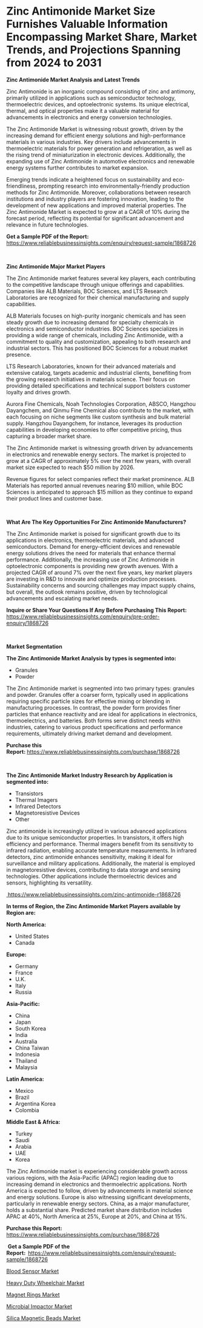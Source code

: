 <p><h1>Zinc Antimonide Market Size Furnishes Valuable Information Encompassing Market Share, Market Trends, and Projections Spanning from 2024 to 2031</h1></p><p><strong>Zinc Antimonide Market Analysis and Latest Trends</strong></p>
<p><p>Zinc Antimonide is an inorganic compound consisting of zinc and antimony, primarily utilized in applications such as semiconductor technology, thermoelectric devices, and optoelectronic systems. Its unique electrical, thermal, and optical properties make it a valuable material for advancements in electronics and energy conversion technologies.</p><p>The Zinc Antimonide Market is witnessing robust growth, driven by the increasing demand for efficient energy solutions and high-performance materials in various industries. Key drivers include advancements in thermoelectric materials for power generation and refrigeration, as well as the rising trend of miniaturization in electronic devices. Additionally, the expanding use of Zinc Antimonide in automotive electronics and renewable energy systems further contributes to market expansion.</p><p>Emerging trends indicate a heightened focus on sustainability and eco-friendliness, prompting research into environmentally-friendly production methods for Zinc Antimonide. Moreover, collaborations between research institutions and industry players are fostering innovation, leading to the development of new applications and improved material properties. The Zinc Antimonide Market is expected to grow at a CAGR of 10% during the forecast period, reflecting its potential for significant advancement and relevance in future technologies.</p></p>
<p><strong>Get a Sample PDF of the Report:&nbsp;</strong> <a href="https://www.reliablebusinessinsights.com/enquiry/request-sample/1868726?utm_campaign=1138&utm_medium=2&utm_source=Github&utm_content=ia&utm_term=07112024&utm_id=zinc-antimonide">https://www.reliablebusinessinsights.com/enquiry/request-sample/1868726</a></p>
<p>&nbsp;</p>
<p><strong>Zinc Antimonide Major Market Players</strong></p>
<p><p>The Zinc Antimonide market features several key players, each contributing to the competitive landscape through unique offerings and capabilities. Companies like ALB Materials, BOC Sciences, and LTS Research Laboratories are recognized for their chemical manufacturing and supply capabilities. </p><p>ALB Materials focuses on high-purity inorganic chemicals and has seen steady growth due to increasing demand for specialty chemicals in electronics and semiconductor industries. BOC Sciences specializes in providing a wide range of chemicals, including Zinc Antimonide, with a commitment to quality and customization, appealing to both research and industrial sectors. This has positioned BOC Sciences for a robust market presence.</p><p>LTS Research Laboratories, known for their advanced materials and extensive catalog, targets academic and industrial clients, benefiting from the growing research initiatives in materials science. Their focus on providing detailed specifications and technical support bolsters customer loyalty and drives growth.</p><p>Aurora Fine Chemicals, Noah Technologies Corporation, ABSCO, Hangzhou Dayangchem, and Qinmu Fine Chemical also contribute to the market, with each focusing on niche segments like custom synthesis and bulk material supply. Hangzhou Dayangchem, for instance, leverages its production capabilities in developing economies to offer competitive pricing, thus capturing a broader market share.</p><p>The Zinc Antimonide market is witnessing growth driven by advancements in electronics and renewable energy sectors. The market is projected to grow at a CAGR of approximately 5% over the next few years, with overall market size expected to reach $50 million by 2026.</p><p>Revenue figures for select companies reflect their market prominence. ALB Materials has reported annual revenues nearing $10 million, while BOC Sciences is anticipated to approach $15 million as they continue to expand their product lines and customer base.</p></p>
<p>&nbsp;</p>
<p><strong>What Are The Key Opportunities For Zinc Antimonide Manufacturers?</strong></p>
<p><p>The Zinc Antimonide market is poised for significant growth due to its applications in electronics, thermoelectric materials, and advanced semiconductors. Demand for energy-efficient devices and renewable energy solutions drives the need for materials that enhance thermal performance. Additionally, the increasing use of Zinc Antimonide in optoelectronic components is providing new growth avenues. With a projected CAGR of around 7% over the next five years, key market players are investing in R&D to innovate and optimize production processes. Sustainability concerns and sourcing challenges may impact supply chains, but overall, the outlook remains positive, driven by technological advancements and escalating market needs.</p></p>
<p><strong>Inquire or Share Your Questions If Any Before Purchasing This Report:</strong> <a href="https://www.reliablebusinessinsights.com/enquiry/pre-order-enquiry/1868726?utm_campaign=1138&utm_medium=2&utm_source=Github&utm_content=ia&utm_term=07112024&utm_id=zinc-antimonide">https://www.reliablebusinessinsights.com/enquiry/pre-order-enquiry/1868726</a></p>
<p>&nbsp;</p>
<p><strong>Market Segmentation</strong></p>
<p><strong>The Zinc Antimonide Market Analysis by types is segmented into:</strong></p>
<p><ul><li>Granules</li><li>Powder</li></ul></p>
<p><p>The Zinc Antimonide market is segmented into two primary types: granules and powder. Granules offer a coarser form, typically used in applications requiring specific particle sizes for effective mixing or blending in manufacturing processes. In contrast, the powder form provides finer particles that enhance reactivity and are ideal for applications in electronics, thermoelectrics, and batteries. Both forms serve distinct needs within industries, catering to various product specifications and performance requirements, ultimately driving market demand and development.</p></p>
<p><strong>Purchase this Report:&nbsp;</strong><a href="https://www.reliablebusinessinsights.com/purchase/1868726?utm_campaign=1138&utm_medium=2&utm_source=Github&utm_content=ia&utm_term=07112024&utm_id=zinc-antimonide">https://www.reliablebusinessinsights.com/purchase/1868726</a></p>
<p>&nbsp;</p>
<p><strong>The Zinc Antimonide Market Industry Research by Application is segmented into:</strong></p>
<p><ul><li>Transistors</li><li>Thermal Imagers</li><li>Infrared Detectors</li><li>Magnetoresistive Devices</li><li>Other</li></ul></p>
<p><p>Zinc antimonide is increasingly utilized in various advanced applications due to its unique semiconductor properties. In transistors, it offers high efficiency and performance. Thermal imagers benefit from its sensitivity to infrared radiation, enabling accurate temperature measurements. In infrared detectors, zinc antimonide enhances sensitivity, making it ideal for surveillance and military applications. Additionally, the material is employed in magnetoresistive devices, contributing to data storage and sensing technologies. Other applications include thermoelectric devices and sensors, highlighting its versatility.</p></p>
<p><a href="https://www.reliablebusinessinsights.com/zinc-antimonide-r1868726?utm_campaign=1138&utm_medium=2&utm_source=Github&utm_content=ia&utm_term=07112024&utm_id=zinc-antimonide">&nbsp;https://www.reliablebusinessinsights.com/zinc-antimonide-r1868726</a></p>
<p><strong>In terms of Region, the Zinc Antimonide Market Players available by Region are:</strong></p>
<p>
    <p> <strong> North America: </strong>
        <ul>
            <li>United States</li>
            <li>Canada</li>
        </ul>
        </p> 
    <p> <strong> Europe: </strong>
        <ul>
            <li>Germany</li>
            <li>France</li>
            <li>U.K.</li>
            <li>Italy</li>
            <li>Russia</li>
        </ul>
        </p> 
    <p> <strong> Asia-Pacific: </strong>
        <ul>
            <li>China</li>
            <li>Japan</li>
            <li>South Korea</li>
            <li>India</li>
            <li>Australia</li>
            <li>China Taiwan</li>
            <li>Indonesia</li>
            <li>Thailand</li>
            <li>Malaysia</li>
        </ul>
        </p> 
    <p> <strong> Latin America: </strong>
        <ul>
            <li>Mexico</li>
            <li>Brazil</li>
            <li>Argentina Korea</li>
            <li>Colombia</li>
        </ul>
        </p> 
    <p> <strong> Middle East & Africa: </strong>
        <ul>
            <li>Turkey</li>
            <li>Saudi</li>
            <li>Arabia</li>
            <li>UAE</li>
            <li>Korea</li>
        </ul>
    </p>
    </p>
<p><p>The Zinc Antimonide market is experiencing considerable growth across various regions, with the Asia-Pacific (APAC) region leading due to increasing demand in electronics and thermoelectric applications. North America is expected to follow, driven by advancements in material science and energy solutions. Europe is also witnessing significant developments, particularly in renewable energy sectors. China, as a major manufacturer, holds a substantial share. Predicted market share distribution includes APAC at 40%, North America at 25%, Europe at 20%, and China at 15%.</p></p>
<p><strong>Purchase this Report: </strong><a href="https://www.reliablebusinessinsights.com/purchase/1868726?utm_campaign=1138&utm_medium=2&utm_source=Github&utm_content=ia&utm_term=07112024&utm_id=zinc-antimonide">https://www.reliablebusinessinsights.com/purchase/1868726</a></p>
<p>&nbsp;<strong>Get a Sample PDF of the Report:&nbsp;&nbsp;</strong><a href="https://www.reliablebusinessinsights.com/enquiry/request-sample/1868726?utm_campaign=1138&utm_medium=2&utm_source=Github&utm_content=ia&utm_term=07112024&utm_id=zinc-antimonide">https://www.reliablebusinessinsights.com/enquiry/request-sample/1868726</a></p>
<p><strong></strong></p>
<p><p><a href="https://issuu.com/reportprime-2/docs/blood-sensor-market-size-2030.pptx_2d1be3e4ca113a?utm_campaign=1138&utm_medium=2&utm_source=Github&utm_content=ia&utm_term=07112024&utm_id=zinc-antimonide">Blood Sensor Market</a></p><p><a href="https://issuu.com/reportprime-2/docs/heavy-duty-wheelchair-market-size-2_77d9ab64ffefa7?utm_campaign=1138&utm_medium=2&utm_source=Github&utm_content=ia&utm_term=07112024&utm_id=zinc-antimonide">Heavy Duty Wheelchair Market</a></p><p><a href="https://github.com/mynearvphamillwd7/Market-Research-Report-List-1/blob/main/magnet-rings-market.md?utm_campaign=1138&utm_medium=2&utm_source=Github&utm_content=ia&utm_term=07112024&utm_id=zinc-antimonide">Magnet Rings Market</a></p><p><a href="https://issuu.com/reportprime-2/docs/microbial-impactor-market-size-2030_436ac6bb718404?utm_campaign=1138&utm_medium=2&utm_source=Github&utm_content=ia&utm_term=07112024&utm_id=zinc-antimonide">Microbial Impactor Market</a></p><p><a href="https://github.com/khloet8sawender/Market-Research-Report-List-1/blob/main/silica-magnetic-beads-market.md?utm_campaign=1138&utm_medium=2&utm_source=Github&utm_content=ia&utm_term=07112024&utm_id=zinc-antimonide">Silica Magnetic Beads Market</a></p></p>